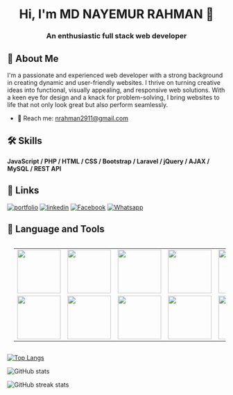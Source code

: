 <h1 align="center">Hi, I'm MD NAYEMUR RAHMAN 👋</h1>
<h3 align="center"> An enthusiastic full stack web developer</h3>

## 🚀 About Me
I'm a passionate and experienced web developer with a strong background in creating dynamic and user-friendly websites. I thrive on turning creative ideas into functional, visually appealing, and responsive web solutions. With a keen eye for design and a knack for problem-solving, I bring websites to life that not only look great but also perform seamlessly.
- 📧 Reach me: nrahman2911@gmail.com

## 🛠 Skills
<b> JavaScript / PHP / HTML / CSS / Bootstrap / Laravel / jQuery / AJAX / MySQL / REST API </b>

## 🔗 Links
[![portfolio](https://img.shields.io/badge/portfolio-D93B0D?style=for-the-badge&logo=ko-fi&logoColor=white)](https://mdnayemur.github.io/Portfolio/)
[![linkedin](https://img.shields.io/badge/linkedin-0A66C2?style=for-the-badge&logo=linkedin&logoColor=white)](https://www.linkedin.com/in/md-nayemur-rahman)
[![Facebook](https://img.shields.io/badge/facebook-0A66C2?style=for-the-badge&logo=facebook&logoColor=white)](https://www.facebook.com/nayemur.rahman.376)
[![Whatsapp](https://img.shields.io/badge/whatsapp-0CA80C?style=for-the-badge&logo=whatsapp&logoColor=white)](https://wa.me/1516134746)


## 🔧 Language and Tools
<link rel="stylesheet" href="https://cdn.jsdelivr.net/gh/devicons/devicon@v2.15.1/devicon.min.css">
<table align="center" style="margin:0;padding:15px;border:None;">
<tr>
   <td>
    <a href="#"><img src="https://cdn.jsdelivr.net/gh/devicons/devicon/icons/javascript/javascript-original.svg" width="100" height="100"/></a>
    </td>
    <td>
    <a href="#"><img src="https://cdn.jsdelivr.net/gh/devicons/devicon/icons/html5/html5-plain-wordmark.svg" width="100" height="100" /></a>
    </td>
    <td>
    <a href="#"><img src="https://cdn.jsdelivr.net/gh/devicons/devicon/icons/css3/css3-plain-wordmark.svg" width="100" height="100" /></a>
    </td>
    <td>
    <a href="#"><img src="https://cdn.jsdelivr.net/gh/devicons/devicon/icons/php/php-original.svg" width="100" height="100"/></a>
    </td>
    <td>
    <a href="#"><img src="https://cdn.jsdelivr.net/gh/devicons/devicon/icons/bootstrap/bootstrap-original-wordmark.svg" width="100" height="100"></a>
    </td>
</tr>

<tr>
    <td>
    <a href="#"><img src="https://cdn.jsdelivr.net/gh/devicons/devicon/icons/git/git-original.svg" width="100" height="100"/></a>
    </td>
    <td>
    <a href="#"><img src="https://cdn.jsdelivr.net/gh/devicons/devicon/icons/laravel/laravel-plain-wordmark.svg" width="100" height="100" /></a>
    </td>
    <td>
    <a href="#"><img src="https://cdn.jsdelivr.net/gh/devicons/devicon/icons/mysql/mysql-original-wordmark.svg" width="100" height="100" /></a>
    </td>
    <td>
    <a href="#"><img src="https://cdn.jsdelivr.net/gh/devicons/devicon/icons/jquery/jquery-plain-wordmark.svg" width="100" height="100" /></a>
    </td>
    <td>
    <a href="#"><img src="https://cdn.jsdelivr.net/gh/devicons/devicon/icons/python/python-plain-wordmark.svg" width="100" height="100" /></a>
    </td>

</tr>

</table>


[![Top Langs](https://github-readme-stats.vercel.app/api/top-langs/?username=MdNayemur)](https://github.com/anuraghazra/github-readme-stats)

![GitHub stats](https://github-readme-stats.vercel.app/api?username=MdNayemur&show_icons=true)  

![GitHub streak stats](https://streak-stats.demolab.com/?user=MdNayemur)  

